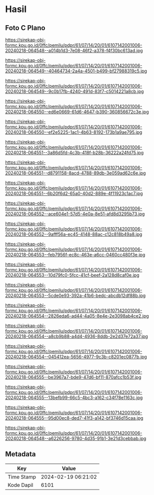 # Hasil

## Foto C Plano

https://sirekap-obj-formc.kpu.go.id/0ffc/pemilu/pdpr/61/07/14/20/01/6107142001006-20240218-064548--a014b1d3-7e08-46f2-a378-f4f30bc613ad.jpg

https://sirekap-obj-formc.kpu.go.id/0ffc/pemilu/pdpr/61/07/14/20/01/6107142001006-20240218-064549--40464734-2a4a-4501-b499-bf27988319c5.jpg

https://sirekap-obj-formc.kpu.go.id/0ffc/pemilu/pdpr/61/07/14/20/01/6107142001006-20240218-064549--9c0b17fb-4240-491d-83f7-c5014221a8cb.jpg

https://sirekap-obj-formc.kpu.go.id/0ffc/pemilu/pdpr/61/07/14/20/01/6107142001006-20240218-064550--ed6e0669-61d6-4647-b390-360856672c3e.jpg

https://sirekap-obj-formc.kpu.go.id/0ffc/pemilu/pdpr/61/07/14/20/01/6107142001006-20240218-064550--ef2e5225-1ac1-4b63-8192-173b1a9ae795.jpg

https://sirekap-obj-formc.kpu.go.id/0ffc/pemilu/pdpr/61/07/14/20/01/6107142001006-20240218-064551--3a86d5fd-4c3b-418f-b28b-36222a24fd75.jpg

https://sirekap-obj-formc.kpu.go.id/0ffc/pemilu/pdpr/61/07/14/20/01/6107142001006-20240218-064551--d8791158-8acd-4788-89db-3e059ad62c6e.jpg

https://sirekap-obj-formc.kpu.go.id/0ffc/pemilu/pdpr/61/07/14/20/01/6107142001006-20240218-064551--6b20f6d2-65a0-40d2-889e-4f11923c1ac7.jpg

https://sirekap-obj-formc.kpu.go.id/0ffc/pemilu/pdpr/61/07/14/20/01/6107142001006-20240218-064552--ace604e1-57d5-4e0a-8e51-afd8d3295b73.jpg

https://sirekap-obj-formc.kpu.go.id/0ffc/pemilu/pdpr/61/07/14/20/01/6107142001006-20240218-064552--9afff56a-ec45-4148-88ac-c12c818b49a8.jpg

https://sirekap-obj-formc.kpu.go.id/0ffc/pemilu/pdpr/61/07/14/20/01/6107142001006-20240218-064553--feb7956f-ec8c-463e-a6cc-0460cc480f3e.jpg

https://sirekap-obj-formc.kpu.go.id/0ffc/pemilu/pdpr/61/07/14/20/01/6107142001006-20240218-064553--10d79fc0-5fcc-41cf-beef-2a128d8caf0e.jpg

https://sirekap-obj-formc.kpu.go.id/0ffc/pemilu/pdpr/61/07/14/20/01/6107142001006-20240218-064553--5cde0e93-392a-41b6-bedc-abcdb12df88b.jpg

https://sirekap-obj-formc.kpu.go.id/0ffc/pemilu/pdpr/61/07/14/20/01/6107142001006-20240218-064554--2826eda6-ad44-4a05-8e4e-2e3098ab4ce2.jpg

https://sirekap-obj-formc.kpu.go.id/0ffc/pemilu/pdpr/61/07/14/20/01/6107142001006-20240218-064554--a8cb9b88-a4d4-4936-8ddb-2e2d37e72a37.jpg

https://sirekap-obj-formc.kpu.go.id/0ffc/pemilu/pdpr/61/07/14/20/01/6107142001006-20240218-064554--045412ea-5656-4977-9c3b-c8201ec0877b.jpg

https://sirekap-obj-formc.kpu.go.id/0ffc/pemilu/pdpr/61/07/14/20/01/6107142001006-20240218-064555--be3967a7-bde9-47d6-bf11-870afcc1b53f.jpg

https://sirekap-obj-formc.kpu.go.id/0ffc/pemilu/pdpr/61/07/14/20/01/6107142001006-20240218-064555--13befb99-66c5-4bc3-a162-c34f78e1163c.jpg

https://sirekap-obj-formc.kpu.go.id/0ffc/pemilu/pdpr/61/07/14/20/01/6107142001006-20240218-064555--95d00ec8-ded7-41f3-a142-bf3746d15caa.jpg

https://sirekap-obj-formc.kpu.go.id/0ffc/pemilu/pdpr/61/07/14/20/01/6107142001006-20240218-064548--a6226256-9780-4d35-91b1-3e21d3cebbab.jpg


## Metadata

| Key        | Value               |
| ---------- | ------------------- |
| Time Stamp | 2024-02-19 06:21:02 |
| Kode Dapil | 6101                |



